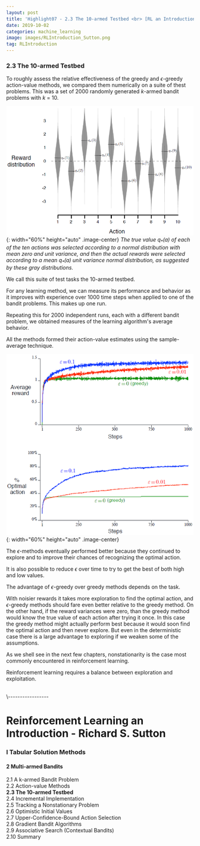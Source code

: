 ```yaml
---
layout: post
title: 'Highlight07 - 2.3 The 10-armed Testbed <br> [RL an Introduction - S. Sutton]'
date: 2019-10-02
categories: machine_learning
image: images/RLIntroduction_Sutton.png
tag: RLIntroduction
---
```

### 2.3 The 10-armed Testbed
To roughly assess the relative effectiveness of the greedy and $\epsilon$-greedy action-value methods, we compared them numerically on a suite of thest problems. This was a set of 2000 randomly generated $k$-armed bandit problems with $k$ = 10.
<br>

![Figure2.1](/images/Figure2.1.png){: width="60%" height="auto" .image-center}
<I>The true value $q_* (a)$ of each of the ten actions was selected according to a normal distribution with mean zero and unit variance, and then the actual rewards were selected according to a mean $q_*(a)$ unit variance normal distribution, as suggested by these gray distributions.</I>
<br>

We call this suite of test tasks the 10-armed testbed.
<br>

For any learning method, we can measure its performance and behavior as it improves with experience over 1000 time steps when applied to one of the bandit problems. This makes up one run.
<br>

Repeating this for 2000 independent runs, each with a different bandit problem, we obtained measures of the learning algorithm's average behavior.
<br>

All the methods formed their action-value estimates using the sample-average technique.
<br>

![Figure2.2](/images/Figure2.2.png){: width="60%" height="auto" .image-center}
<br>

The $\epsilon$-methods eventually performed better because they continued to explore and to improve their chances of recognizing the optimal action.
<br>

It is also possible to reduce $\epsilon$ over time to try to get the best of both high and low values.
<br>

The advantage of $\epsilon$-greedy over greedy methods depends on the task.
<br>

With noisier rewards it takes more exploration to find the optimal action, and $\epsilon$-greedy methods should fare even better relative to the greedy method. On the other hand, if the reward variances were zero, than the greedy method would know the true value of each action after trying it once. In this case the greedy method might actually perform best because it would soon find the optimal action and then never explore. But even in the deterministic case there is a large advantage to exploring if we weaken some of the assumptions.
<br>

As we shell see in the next few chapters, nonstationarity is the case most commonly encountered in reinforcement learning.
<br>

Reinforcement learning requires a balance between exploration and exploitation.



<br>
\-----------------

# Reinforcement Learning an Introduction - Richard S. Sutton

### I Tabular Solution Methods
#### 2 Multi-armed Bandits
2.1 A k-armed Bandit Problem<br>
2.2 Action-value Methods<br>
<b>2.3 The 10-armed Testbed<br></b>
2.4 Incremental Implementation<br>
2.5 Tracking a Nonstationary Problem<br>
2.6 Optimistic Initial Values<br>
2.7 Upper-Confidence-Bound Action Selection<br>
2.8 Gradient Bandit Algorithms<br>
2.9 Associative Search (Contextual Bandits)<br>
2.10 Summary<br>
